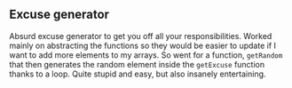 ## Excuse generator

Absurd excuse generator to get you off all your responsibilities. Worked mainly on abstracting the functions so they would be easier to update if I want to add more elements to my arrays. So went for a function, `getRandom` that then generates the random element inside the `getExcuse` function thanks to a loop. Quite stupid and easy, but also insanely entertaining.
